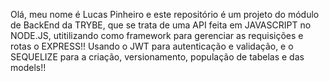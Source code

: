 Olá, meu nome é Lucas Pinheiro e este repositório é um projeto do módulo de BackEnd da TRYBE, que se trata de uma API feita em JAVASCRIPT no NODE.JS, utitilizando como framework para gerenciar as requisições e rotas o EXPRESS!! Usando o JWT para autenticação e validação, e o SEQUELIZE para a criação, versionamento, população de tabelas e das models!!
